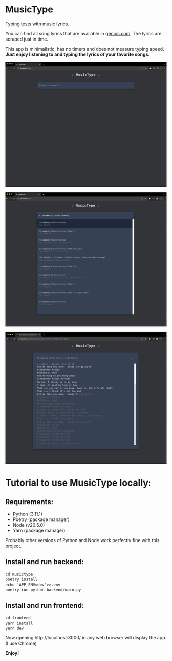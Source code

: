 # MusicType

Typing tests with music lyrics.

You can find all song lyrics that are available in [genius.com](https://genius.com/). The lyrics are scraped just in time.

This app is minimalistic, has no timers and does not measure typing speed. **Just enjoy listening to and typing the lyrics of your favorite songs.**

![Main page](img/1.png)

![Searching The Beatles song](img/2.png)

![Touch typing Straw Berry Fields Forever](img/3.png)

# Tutorial to use MusicType locally:

## Requirements:

- Python (3.11.1)
- Poetry (package manager)
- Node (v20.5.0)
- Yarn (package manager)

Probably other versions of Python and Node work perfectly fine with this project.

## Install and run backend:

```shell
cd musictype
poetry install
echo 'APP_ENV=dev'>>.env
poetry run python backend/main.py
```

## Install and run frontend:

```shell
cd frontend
yarn install
yarn dev
```

Now opening http://localhost:3000/ in any web browser will display the app. (I use Chrome)

**Enjoy!**
